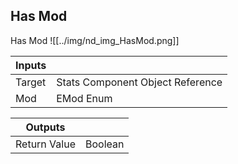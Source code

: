 ## Has Mod
Has Mod
![[../img/nd_img_HasMod.png]]

|Inputs||
|--|--|
| Target | Stats Component Object Reference |
| Mod | EMod Enum |

|Outputs||
|--|--|
| Return Value | Boolean |
